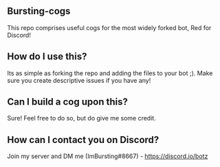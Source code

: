 ## Bursting-cogs
This repo comprises useful cogs for the most widely forked bot, Red for Discord!

## How do I use this?
Its as simple as forking the repo and adding the files to your bot ;). Make sure you create descriptive issues if you have any!

## Can I build a cog upon this?
Sure! Feel free to do so, but do give me some credit. 

## How can I contact you on Discord?
Join my server and DM me (ImBursting#8667) - https://discord.io/botz 
